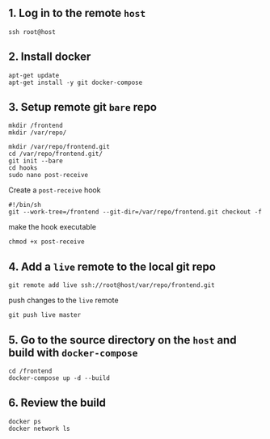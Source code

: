 ## 1. Log in to the remote `host`
```
ssh root@host
```

## 2. Install docker
```
apt-get update
apt-get install -y git docker-compose
```

## 3. Setup remote git `bare` repo 
```
mkdir /frontend
mkdir /var/repo/

mkdir /var/repo/frontend.git
cd /var/repo/frontend.git/
git init --bare
cd hooks
sudo nano post-receive
```
Create a `post-receive` hook 
```
#!/bin/sh
git --work-tree=/frontend --git-dir=/var/repo/frontend.git checkout -f
```
make the hook executable
```
chmod +x post-receive
```

## 4. Add a `live` remote to the local git repo
```
git remote add live ssh://root@host/var/repo/frontend.git
```
push changes to the `live` remote
```
git push live master
```

## 5. Go to the source directory on the `host` and build with `docker-compose`
```
cd /frontend
docker-compose up -d --build
```

## 6. Review the build
```
docker ps
docker network ls
```

